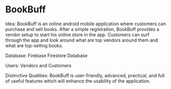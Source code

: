 # BookBuff

Idea: BookBuff is an online android mobile application where customers can purchase and sell books. After a simple registration, BookBuff provides a vendor setup to start his online store in the app. Customers can surf through the app and look around what are top vendors around them and what are top-selling books. 

Database: Firebase Firestore Database

Users: Vendors and Customers

Distinctive Qualities: BookBuff is user-friendly, advanced, practical, and full of useful features which will enhance the usability of the application.



